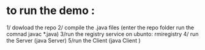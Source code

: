 # to run the demo :
1/ dowload the repo
2/ compile the .java files (enter the repo folder run the comnad javac *.java) 
3/run the registry service
    on ubunto:  rmiregistry 
 4/ run the Server (java Server) 
 5/run the  Client (java Client ) 
